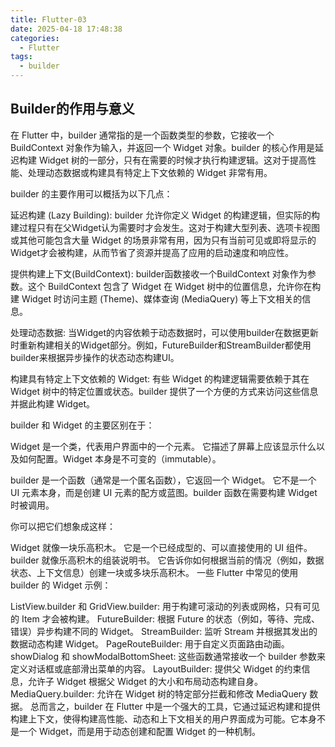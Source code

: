 ```yaml
---
title: Flutter-03
date: 2025-04-18 17:48:38
categories:
  - Flutter
tags:
  - builder
---
```


## Builder的作用与意义
在 Flutter 中，builder 通常指的是一个函数类型的参数，它接收一个 BuildContext 对象作为输入，并返回一个 Widget 对象。builder 的核心作用是延迟构建 Widget 树的一部分，只有在需要的时候才执行构建逻辑。这对于提高性能、处理动态数据或构建具有特定上下文依赖的 Widget 非常有用。

builder 的主要作用可以概括为以下几点：

延迟构建 (Lazy Building): builder 允许你定义 Widget 的构建逻辑，但实际的构建过程只有在父Widget认为需要时才会发生。这对于构建大型列表、选项卡视图或其他可能包含大量 Widget 的场景非常有用，因为只有当前可见或即将显示的Widget才会被构建，从而节省了资源并提高了应用的启动速度和响应性。

提供构建上下文(BuildContext): builder函数接收一个BuildContext 对象作为参数。这个 BuildContext 包含了 Widget 在 Widget 树中的位置信息，允许你在构建 Widget 时访问主题 (Theme)、媒体查询 (MediaQuery) 等上下文相关的信息。

处理动态数据: 当Widget的内容依赖于动态数据时，可以使用builder在数据更新时重新构建相关的Widget部分。例如，FutureBuilder和StreamBuilder都使用builder来根据异步操作的状态动态构建UI。

构建具有特定上下文依赖的 Widget: 有些 Widget 的构建逻辑需要依赖于其在 Widget 树中的特定位置或状态。builder 提供了一个方便的方式来访问这些信息并据此构建 Widget。

builder 和 Widget 的主要区别在于：

Widget 是一个类，代表用户界面中的一个元素。 它描述了屏幕上应该显示什么以及如何配置。Widget 本身是不可变的（immutable）。

builder 是一个函数（通常是一个匿名函数），它返回一个 Widget。 它不是一个 UI 元素本身，而是创建 UI 元素的配方或蓝图。builder 函数在需要构建 Widget 时被调用。

你可以把它们想象成这样：

Widget 就像一块乐高积木。 它是一个已经成型的、可以直接使用的 UI 组件。
builder 就像乐高积木的组装说明书。 它告诉你如何根据当前的情况（例如，数据状态、上下文信息）创建一块或多块乐高积木。
一些 Flutter 中常见的使用 builder 的 Widget 示例：

ListView.builder 和 GridView.builder: 用于构建可滚动的列表或网格，只有可见的 Item 才会被构建。
FutureBuilder: 根据 Future 的状态（例如，等待、完成、错误）异步构建不同的 Widget。
StreamBuilder: 监听 Stream 并根据其发出的数据动态构建 Widget。
PageRouteBuilder: 用于自定义页面路由动画。
showDialog 和 showModalBottomSheet: 这些函数通常接收一个 builder 参数来定义对话框或底部滑出菜单的内容。
LayoutBuilder: 提供父 Widget 的约束信息，允许子 Widget 根据父 Widget 的大小和布局动态构建自身。
MediaQuery.builder: 允许在 Widget 树的特定部分拦截和修改 MediaQuery 数据。
总而言之，builder 在 Flutter 中是一个强大的工具，它通过延迟构建和提供构建上下文，使得构建高性能、动态和上下文相关的用户界面成为可能。它本身不是一个 Widget，而是用于动态创建和配置 Widget 的一种机制。





